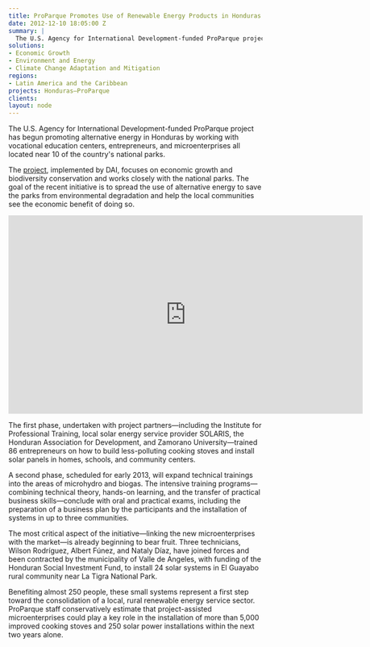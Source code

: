 ```yaml
---
title: ProParque Promotes Use of Renewable Energy Products in Honduras
date: 2012-12-10 18:05:00 Z
summary: |
  The U.S. Agency for International Development-funded ProParque project has begun promoting alternative energy in Honduras by working with vocational education centers, entrepreneurs, and microenterprises all located near 10 of the country's national parks.
solutions:
- Economic Growth
- Environment and Energy
- Climate Change Adaptation and Mitigation
regions:
- Latin America and the Caribbean
projects: Honduras—ProParque
clients:
layout: node
---
```

The U.S. Agency for International Development-funded ProParque project has begun promoting alternative energy in Honduras by working with vocational education centers, entrepreneurs, and microenterprises all located near 10 of the country's national parks.

The [project][1], implemented by DAI, focuses on economic growth and biodiversity conservation and works closely with the national parks. The goal of the recent initiative is to spread the use of alternative energy to save the parks from environmental degradation and help the local communities see the economic benefit of doing so.

<iframe src="https://www.flickr.com/photos/daiglobal/8204436752/in/set-72157632058194547/player/" width="703" height="394" frameborder="0" allowfullscreen="" webkitallowfullscreen="" mozallowfullscreen="" oallowfullscreen="" msallowfullscreen=""></iframe>

The first phase, undertaken with project partners—including the Institute for Professional Training, local solar energy service provider SOLARIS, the Honduran Association for Development, and Zamorano University—trained 86 entrepreneurs on how to build less-polluting cooking stoves and install solar panels in homes, schools, and community centers.

A second phase, scheduled for early 2013, will expand technical trainings into the areas of microhydro and biogas. The intensive training programs—combining technical theory, hands-on learning, and the transfer of practical business skills—conclude with oral and practical exams, including the preparation of a business plan by the participants and the installation of systems in up to three communities.

The most critical aspect of the initiative—linking the new microenterprises with the market—is already beginning to bear fruit. Three technicians, Wilson Rodríguez, Albert Fúnez, and Nataly Díaz, have joined forces and been contracted by the municipality of Valle de Angeles, with funding of the Honduran Social Investment Fund, to install 24 solar systems in El Guayabo rural community near La Tigra National Park.

Benefiting almost 250 people, these small systems represent a first step toward the consolidation of a local, rural renewable energy service sector. ProParque staff conservatively estimate that project-assisted microenterprises could play a key role in the installation of more than 5,000 improved cooking stoves and 250 solar power installations within the next two years alone.

[1]: /our-work/projects/honduras-proparque
